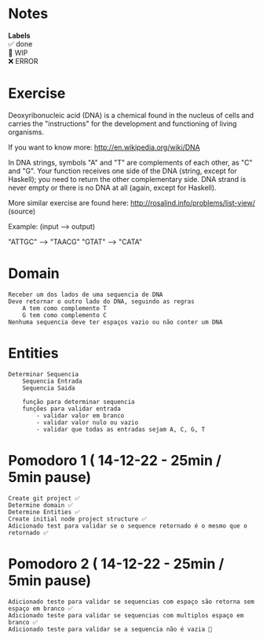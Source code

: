 # Notes

**Labels**  
✅ done  
🚧 WIP  
❌ ERROR  

# Exercise
Deoxyribonucleic acid (DNA) is a chemical found in the nucleus of cells and carries the "instructions" for the development and functioning of living organisms.

If you want to know more: http://en.wikipedia.org/wiki/DNA

In DNA strings, symbols "A" and "T" are complements of each other, as "C" and "G". Your function receives one side of the DNA (string, except for Haskell); you need to return the other complementary side. DNA strand is never empty or there is no DNA at all (again, except for Haskell).

More similar exercise are found here: http://rosalind.info/problems/list-view/ (source)

Example: (input --> output)

"ATTGC" --> "TAACG"
"GTAT" --> "CATA"

# Domain

    Receber um dos lados de uma sequencia de DNA
    Deve retornar o outro lado do DNA, seguindo as regras
        A tem como complemento T 
        G tem como complemento C 
    Nenhuma sequencia deve ter espaços vazio ou não conter um DNA
    
# Entities
    Determinar Sequencia
        Sequencia Entrada
        Sequencia Saida
        
        função para determinar sequencia
        funções para validar entrada
            - validar valor em branco
            - validar valor nulo ou vazio
            - validar que todas as entradas sejam A, C, G, T

# Pomodoro 1 ( 14-12-22 - 25min / 5min pause)
    Create git project ✅
    Determine domain ✅
    Determine Entities ✅
    Create initial node project structure ✅
    Adicionado test para validar se o sequence retornado é o mesmo que o retornado ✅
    
# Pomodoro 2 ( 14-12-22 - 25min / 5min pause)
    Adicionado teste para validar se sequencias com espaço são retorna sem espaço em branco ✅
    Adicionado teste para validar se sequencias com multiplos espaço em branco ✅
    Adicionado teste para validar se a sequencia não é vazia 🚧